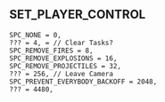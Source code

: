 <h2>SET_PLAYER_CONTROL</h2>

```
SPC_NONE = 0,
??? = 4, = // Clear Tasks?
SPC_REMOVE_FIRES = 8,
SPC_REMOVE_EXPLOSIONS = 16,
SPC_REMOVE_PROJECTILES = 32,
??? = 256, // Leave Camera
SPC_PREVENT_EVERYBODY_BACKOFF = 2048,
??? = 4480,
```

